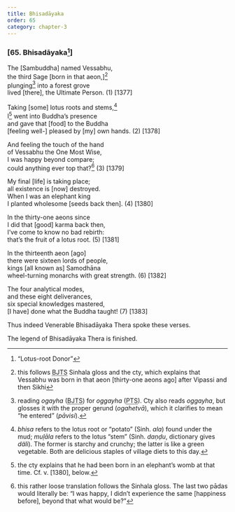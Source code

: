 ```yaml
---
title: Bhisadāyaka
order: 65
category: chapter-3
---
```


### \[65. Bhisadāyaka[^1]\]

The \[Sambuddha\] named Vessabhu,  
the third Sage \[born in that aeon,\][^2]  
plunging[^3] into a forest grove  
lived \[there\], the Ultimate Person. (1) \[1377\]

Taking \[some\] lotus roots and stems,[^4]  
I[^5] went into Buddha’s presence  
and gave that \[food\] to the Buddha  
\[feeling well-\] pleased by \[my\] own hands. (2) \[1378\]

And feeling the touch of the hand  
of Vessabhu the One Most Wise,  
I was happy beyond compare;  
could anything ever top that?[^6] (3) \[1379\]

My final \[life\] is taking place;  
all existence is \[now\] destroyed.  
When I was an elephant king  
I planted wholesome \[seeds back then\]. (4) \[1380\]

In the thirty-one aeons since  
I did that \[good\] karma back then,  
I’ve come to know no bad rebirth:  
that’s the fruit of a lotus root. (5) \[1381\]

In the thirteenth aeon \[ago\]  
there were sixteen lords of people,  
kings \[all known as\] Samodhāna  
wheel-turning monarchs with great strength. (6) \[1382\]

The four analytical modes,  
and these eight deliverances,  
six special knowledges mastered,  
\[I have\] done what the Buddha taught! (7) \[1383\]

Thus indeed Venerable Bhisadāyaka Thera spoke these verses.

The legend of Bhisadāyaka Thera is finished.

[^1]: “Lotus-root Donor”

[^2]: this follows <abbr title="Buddha Jayanthi Tripitaka Series">BJTS</abbr> Sinhala gloss and the cty, which explains that Vessabhu was born in that aeon \[thirty-one aeons ago\] after Vipassi and then Sikhi

[^3]: reading *ogayha* (<abbr title="Buddha Jayanthi Tripitaka Series">BJTS</abbr>) for *oggayha* (<abbr title="Pali Text Society">PTS</abbr>). Cty also reads *oggayha*, but glosses it with the proper gerund (*ogahetvā*), which it clarifies to mean “he entered” (*pāvisi*).

[^4]: *bhisa* refers to the lotus root or “potato” (Sinh. *ala*) found under the mud; *muḷāla* refers to the lotus “stem” (Sinh. *daṇḍu*, dictionary gives *däli*). The former is starchy and crunchy; the latter is like a green vegetable. Both are delicious staples of village diets to this day.

[^5]: the cty explains that he had been born in an elephant’s womb at that time. Cf. v. \[1380\], below.

[^6]: this rather loose translation follows the Sinhala gloss. The last two pādas would literally be: “I was happy, I didn’t experience the same \[happiness before\], beyond that what would be?”
